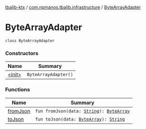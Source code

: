 [tbalib-ktx](../../index.md) / [com.npmanos.tbalib.infrastructure](../index.md) / [ByteArrayAdapter](./index.md)

# ByteArrayAdapter

`class ByteArrayAdapter`

### Constructors

| Name | Summary |
|---|---|
| [&lt;init&gt;](-init-.md) | `ByteArrayAdapter()` |

### Functions

| Name | Summary |
|---|---|
| [fromJson](from-json.md) | `fun fromJson(data: `[`String`](https://kotlinlang.org/api/latest/jvm/stdlib/kotlin/-string/index.html)`): `[`ByteArray`](https://kotlinlang.org/api/latest/jvm/stdlib/kotlin/-byte-array/index.html) |
| [toJson](to-json.md) | `fun toJson(data: `[`ByteArray`](https://kotlinlang.org/api/latest/jvm/stdlib/kotlin/-byte-array/index.html)`): `[`String`](https://kotlinlang.org/api/latest/jvm/stdlib/kotlin/-string/index.html) |
